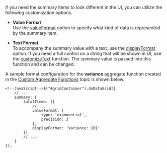If you need the summary items to look different in the UI, you can utilize the following customization options.

* **Value Format**      
Use the [valueFormat](/api-reference/10%20UI%20Widgets/dxDataGrid/1%20Configuration/summary/totalItems/valueFormat.md '/Documentation/ApiReference/UI_Widgets/dxDataGrid/Configuration/summary/totalItems/#valueFormat') option to specify what kind of data is represented by the summary item.

* **Text Format**       
To accompany the summary value with a text, use the [displayFormat](/api-reference/10%20UI%20Widgets/dxDataGrid/1%20Configuration/summary/totalItems/displayFormat.md '/Documentation/ApiReference/UI_Widgets/dxDataGrid/Configuration/summary/totalItems/#displayFormat') option. If you need a full control on a string that will be shown in UI, use the [customizeText](/api-reference/10%20UI%20Widgets/dxDataGrid/1%20Configuration/summary/totalItems/customizeText.md '/Documentation/ApiReference/UI_Widgets/dxDataGrid/Configuration/summary/totalItems/#customizeText') function. The summary value is passed into this function and can be changed.

A sample format configuration for the **variance** aggregate function created in the [Custom Aggregate Functions](/concepts/10%20UI%20Widgets/70%20Data%20Grid/050%20Summaries/40%20Custom%20Aggregate%20Functions.md '/Documentation/Guide/UI_Widgets/Data_Grid/Summaries/#Custom_Aggregate_Functions') topic is shown below.

    <!--JavaScript-->$("#gridContainer").dxDataGrid({
		// ...
		summary: {
			totalItems: [{
				// ...
				valueFormat: {
					type: 'exponential',
					precision: 3
				},
				displayFormat: 'Variance: {0}'
			}]
			// ...
		}
	});